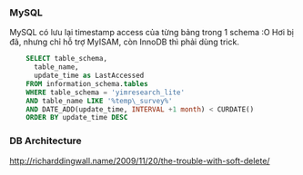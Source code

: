 ### MySQL

MySQL có lưu lại timestamp access của từng bảng trong 1 schema :O Hơi bị đã, nhưng chỉ hỗ trợ MyISAM, còn InnoDB thì phải dùng trick.

```sql
    SELECT table_schema,
      table_name,
      update_time as LastAccessed
    FROM information_schema.tables
    WHERE table_schema = 'yimresearch_lite'
    AND table_name LIKE '%temp\_survey%'
    AND DATE_ADD(update_time, INTERVAL +1 month) < CURDATE()
    ORDER BY update_time DESC
```

### DB Architecture

http://richarddingwall.name/2009/11/20/the-trouble-with-soft-delete/